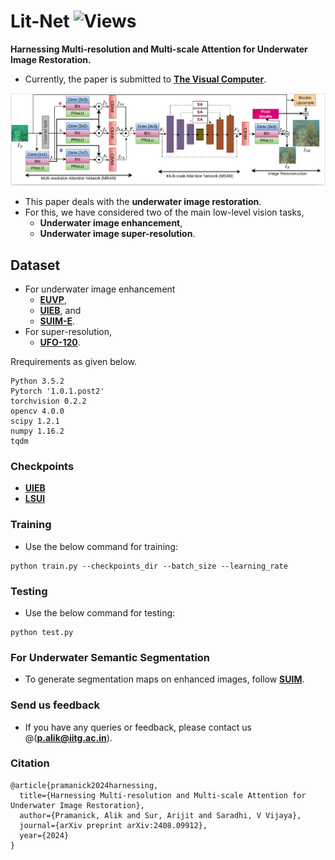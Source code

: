 # Lit-Net ![Views](https://komarev.com/ghpvc/?username=Alik033)
**Harnessing Multi-resolution and Multi-scale Attention for Underwater Image Restoration.** 
- Currently, the paper is submitted to [**The Visual Computer**](https://link.springer.com/journal/371).

![Block](LitNet_dia.png)

- This paper deals with the **underwater image restoration**. 
- For this, we have considered two of the main low-level vision tasks, 
  - **Underwater image enhancement**,
  - **Underwater image super-resolution**.

## Dataset
- For underwater image enhancement 
  - [**EUVP**](http://irvlab.cs.umn.edu/resources/euvp-dataset), 
  - [**UIEB**](https://li-chongyi.github.io/proj_benchmark.html), and
  - [**SUIM-E**](https://drive.google.com/drive/folders/1gA3Ic7yOSbHd3w214-AgMI9UleAt4bRM).
- For super-resolution,
    - [**UFO-120**](http://irvlab.cs.umn.edu/resources/ufo-120-dataset). 

Rrequirements as given below.
```
Python 3.5.2
Pytorch '1.0.1.post2'
torchvision 0.2.2
opencv 4.0.0
scipy 1.2.1
numpy 1.16.2
tqdm
```
### Checkpoints
- [**UIEB**](https://iitgoffice-my.sharepoint.com/personal/p_alik_iitg_ac_in/_layouts/15/onedrive.aspx?id=%2Fpersonal%2Fp%5Falik%5Fiitg%5Fac%5Fin%2FDocuments)
- [**LSUI**](https://iitgoffice-my.sharepoint.com/personal/p_alik_iitg_ac_in/_layouts/15/onedrive.aspx?id=%2Fpersonal%2Fp%5Falik%5Fiitg%5Fac%5Fin%2FDocuments)

### Training
- Use the below command for training:
```
python train.py --checkpoints_dir --batch_size --learning_rate             
```
### Testing
- Use the below command for testing:
```
python test.py  
```
### For Underwater Semantic Segmentation
- To generate segmentation maps on enhanced images, follow [**SUIM**](https://github.com/xahidbuffon/SUIM). 

### Send us feedback
- If you have any queries or feedback, please contact us @(**p.alik@iitg.ac.in**).
### Citation
```
@article{pramanick2024harnessing,
  title={Harnessing Multi-resolution and Multi-scale Attention for Underwater Image Restoration},
  author={Pramanick, Alik and Sur, Arijit and Saradhi, V Vijaya},
  journal={arXiv preprint arXiv:2408.09912},
  year={2024}
}
```

 <!-- ### Acknowledgements -->
<!-- - Some portion of the code are adapted from [**DeepWaveNet**](https://github.com/pksvision/Deep-WaveNet-Underwater-Image-Restoration). The authors greatfully acknowledge it! -->
